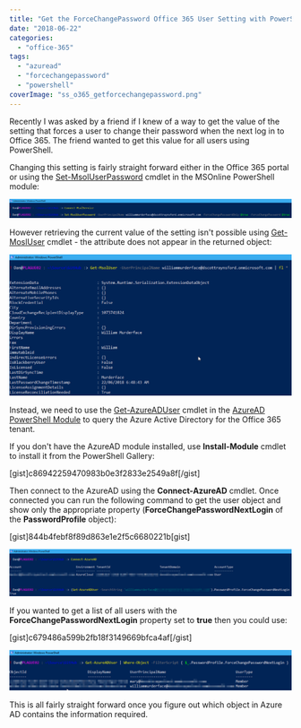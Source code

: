 ```yaml
---
title: "Get the ForceChangePassword Office 365 User Setting with PowerShell"
date: "2018-06-22"
categories: 
  - "office-365"
tags: 
  - "azuread"
  - "forcechangepassword"
  - "powershell"
coverImage: "ss_o365_getforcechangepassword.png"
---
```


Recently I was asked by a friend if I knew of a way to get the value of the setting that forces a user to change their password when the next log in to Office 365. The friend wanted to get this value for all users using PowerShell.

Changing this setting is fairly straight forward either in the Office 365 portal or using the [Set-MsolUserPassword](https://docs.microsoft.com/en-us/powershell/module/msonline/set-msoluserpassword) cmdlet in the MSOnline PowerShell module:

![ss_o365_setmsoluserpassword](images/ss_o365_setmsoluserpassword.png)

However retrieving the current value of the setting isn't possible using [Get-MoslUser](https://docs.microsoft.com/en-us/powershell/module/msonline/get-msoluser) cmdlet - the attribute does not appear in the returned object:

![ss_o365_getmsoluser](images/ss_o365_getmsoluser.png)

Instead, we need to use the [Get-AzureADUser](https://docs.microsoft.com/en-us/powershell/module/azuread/get-azureaduser) cmdlet in the [AzureAD PowerShell Module](https://docs.microsoft.com/en-us/powershell/module/azuread) to query the Azure Active Directory for the Office 365 tenant.

If you don't have the AzureAD module installed, use **Install-Module** cmdlet to install it from the PowerShell Gallery:

\[gist\]c86942259470983b0e3f2833e2549a8f\[/gist\]

Then connect to the AzureAD using the **Connect-AzureAD** cmdlet. Once connected you can run the following command to get the user object and show only the appropriate property (**ForceChangePasswordNextLogin** of the **PasswordProfile** object):

\[gist\]844b4febf8f89d863e1e2f5c6680221b\[gist\]

![ss_o365_getazureaduser](images/ss_o365_getazureaduser1.png)

If you wanted to get a list of all users with the **ForceChangePasswordNextLogin** property set to **true** then you could use:

\[gist\]c679486a599b2fb18f3149669bfca4af\[/gist\]

![ss_o365_getazureadallforcechangepasswordnextlogin](images/ss_o365_getazureadallforcechangepasswordnextlogin.png)

This is all fairly straight forward once you figure out which object in Azure AD contains the information required.
